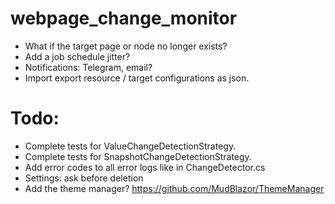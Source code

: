 # webpage_change_monitor

- What if the target page or node no longer exists?
- Add a job schedule jitter?
- Notifications: Telegram, email?
- Import export resource / target configurations as json.

# Todo:

- Complete tests for ValueChangeDetectionStrategy.
- Complete tests for SnapshotChangeDetectionStrategy.
- Add error codes to all error logs like in ChangeDetector.cs
- Settings: ask before deletion
- Add the theme manager? https://github.com/MudBlazor/ThemeManager

